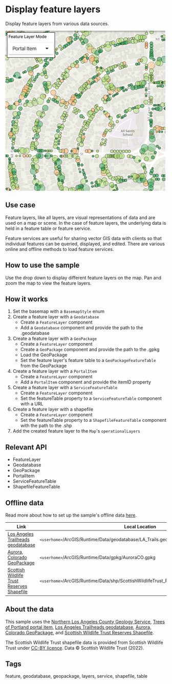 # Display feature layers

Display feature layers from various data sources.

![](screenshot.png)

## Use case

Feature layers, like all layers, are visual representations of data and are used on a map or scene. In the case of feature layers, the underlying data is held in a feature table or feature service.

Feature services are useful for sharing vector GIS data with clients so that individual features can be queried, displayed, and edited. There are various online and offline methods to load feature services.

## How to use the sample

Use the drop down to display different feature layers on the map. Pan and zoom the map to view the feature layers.

## How it works

1. Set the basemap with a `BasemapStyle` enum
2. Create a feature layer with a `Geodatabase`
    - Create a `FeatureLayer` component
    - Add a `Geodatabase` component and provide the path to the .geodatabase
3. Create a feature layer with a `GeoPackage`
    - Create a `FeatureLayer` component
    - Create a `GeoPackage` component and provide the path to the .gpkg
    - Load the GeoPackage
    - Set the feature layer's feature table to a `GeoPackageFeatureTable` from the GeoPackage
4. Create a feature layer with a `PortalItem`
    - Create a `FeatureLayer` component
    - Add a `PortalItem` component and provide the itemID property
5. Create a feature layer with a `ServiceFeatureTable`
    - Create a `FeatureLayer` component
    - Set the featureTable property to a `ServiceFeatureTable` component with a URL
6. Create a feature layer with a shapefile
    - Create a `FeatureLayer` component
    - Set the featureTable property to a `ShapefileFeatureTable` component with the path to the .shp
7. Add the created feature layer to the `Map`'s `operationalLayers`
    

## Relevant API

* FeatureLayer
* Geodatabase
* GeoPackage
* PortalItem
* ServiceFeatureTable
* ShapefileFeatureTable

## Offline data

Read more about how to set up the sample's offline data [here](http://links.esri.com/ArcGISRuntimeQtSamples).

| Link | Local Location |
| --- | --- |
| [Los Angeles Trailheads geodatabase](https://www.arcgis.com/home/item.html?id=cb1b20748a9f4d128dad8a87244e3e37) | `<userhome>`/ArcGIS/Runtime/Data/geodatabase/LA_Trails.geodatabase|
| [Aurora, Colorado GeoPackage](https://www.arcgis.com/home/item.html?id=68ec42517cdd439e81b036210483e8e7) | `<userhome>`/ArcGIS/Runtime/Data/gpkg/AuroraCO.gpkg|
| [Scottish Wildlife Trust Reserves Shapefile](https://www.arcgis.com/home/item.html?id=15a7cbd3af1e47cfa5d2c6b93dc44fc2) | `<userhome>`/ArcGIS/Runtime/Data/shp/ScottishWildlifeTrust_ReserveBoundaries_20201102.shp|


## About the data

This sample uses the [Northern Los Angeles County Geology Service](https://sampleserver6.arcgisonline.com/arcgis/rest/services/Energy/Geology/FeatureServer/9), [Trees of Portland portal item](https://www.arcgis.com/home/item.html?id=1759fd3e8a324358a0c58d9a687a8578), [Los Angeles Trailheads geodatabase](https://www.arcgis.com/home/item.html?id=2b0f9e17105847809dfeb04e3cad69e0), [Aurora, Colorado GeoPackage](https://www.arcgis.com/home/item.html?id=68ec42517cdd439e81b036210483e8e7), and [Scottish Wildlife Trust Reserves Shapefile](https://www.arcgis.com/home/item.html?id=15a7cbd3af1e47cfa5d2c6b93dc44fc2). 

The Scottish Wildlife Trust shapefile data is provided from Scottish Wildlife Trust under [CC-BY licence](https://creativecommons.org/licenses/by/4.0/). Data © Scottish Wildlife Trust (2022).


## Tags

feature, geodatabase, geopackage, layers, service, shapefile, table

